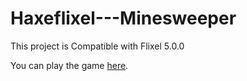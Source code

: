 # Haxeflixel---Minesweeper

This project is Compatible with Flixel 5.0.0

You can play the game [here](https://harpwood.itch.io/haxeflixel-minesweeper?password=pass).
